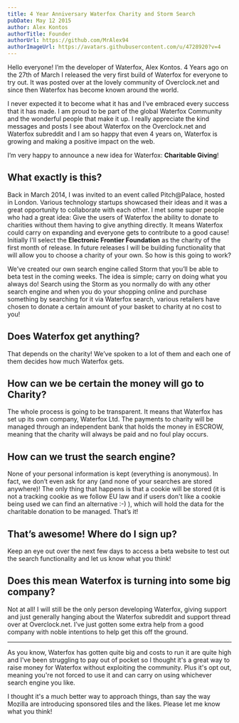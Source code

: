```yaml
---
title: 4 Year Anniversary Waterfox Charity and Storm Search
pubDate: May 12 2015
author: Alex Kontos
authorTitle: Founder
authorUrl: https://github.com/MrAlex94
authorImageUrl: https://avatars.githubusercontent.com/u/4728920?v=4
---
```


Hello everyone! I’m the developer of Waterfox, Alex Kontos. 4 Years ago on the 27th of March I released the very first build of Waterfox for everyone to try out. It was posted over at the lovely community of Overclock.net and since then Waterfox has become known around the world.

I never expected it to become what it has and I’ve embraced every success that it has made. I am proud to be part of the global Waterfox Community and the wonderful people that make it up. I really appreciate the kind messages and posts I see about Waterfox on the Overclock.net and Waterfox subreddit and I am so happy that even 4 years on, Waterfox is growing and making a positive impact on the web.

I’m very happy to announce a new idea for Waterfox: **Charitable Giving**!

## What exactly is this?

Back in March 2014, I was invited to an event called Pitch@Palace, hosted in London. Various technology startups showcased their ideas and it was a great opportunity to collaborate with each other. I met some super people who had a great idea: Give the users of Waterfox the ability to donate to charities without them having to give anything directly. It means Waterfox could carry on expanding and everyone gets to contribute to a good cause! Initially I'll select the **Electronic Frontier Foundation** as the charity of the first month of release. In future releases I will be building functionality that will allow you to choose a charity of your own.
So how is this going to work?

We’ve created our own search engine called Storm that you’ll be able to beta test in the coming weeks. The idea is simple; carry on doing what you always do! Search using the Storm as you normally do with any other search engine and when you do your shopping online and purchase something by searching for it via Waterfox search, various retailers have chosen to donate a certain amount of your basket to charity at no cost to you!

## Does Waterfox get anything?

That depends on the charity! We’ve spoken to a lot of them and each one of them decides how much Waterfox gets.

## How can we be certain the money will go to Charity?

The whole process is going to be transparent. It means that Waterfox has set up its own company, Waterfox Ltd. The payments to charity will be managed through an independent bank that holds the money in ESCROW, meaning that the charity will always be paid and no foul play occurs.

## How can we trust the search engine?

None of your personal information is kept (everything is anonymous). In fact, we don’t even ask for any (and none of your searches are stored anywhere)! The only thing that happens is that a cookie will be stored (it is not a tracking cookie as we follow EU law and if users don't like a cookie being used we can find an alternative :-) ), which will hold the data for the charitable donation to be managed. That’s it!

## That’s awesome! Where do I sign up?

Keep an eye out over the next few days to access a beta website to test out the search functionality and let us know what you think!

## Does this mean Waterfox is turning into some big company?

Not at all! I will still be the only person developing Waterfox, giving support and just generally hanging about the Waterfox subreddit and support thread over at Overclock.net. I’ve just gotten some extra help from a good company with noble intentions to help get this off the ground.

---

As you know, Waterfox has gotten quite big and costs to run it are quite high and I've been struggling to pay out of pocket so I thought it's a great way to raise money for Waterfox without exploiting the community. Plus it's opt out, meaning you're not forced to use it and can carry on using whichever search engine you like.

I thought it's a much better way to approach things, than say the way Mozilla are introducing sponsored tiles and the likes. Please let me know what you think!
